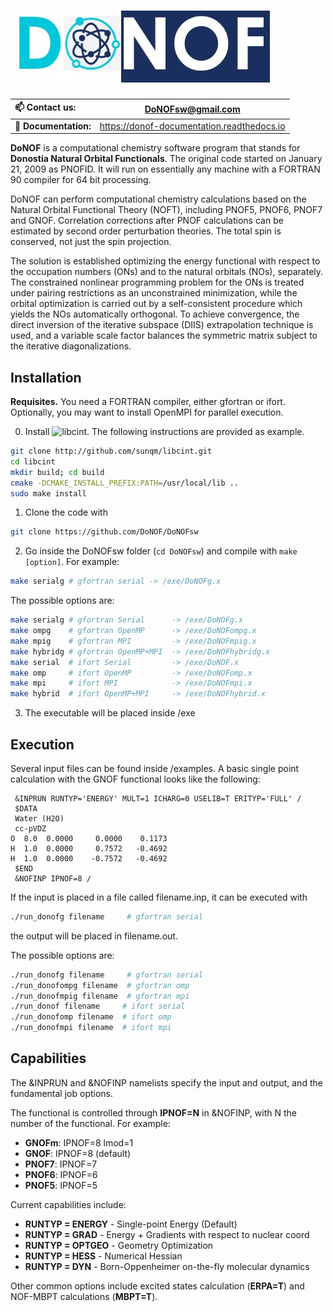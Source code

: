 # ![Donostia Natural Orbital Functional Software](https://github.com/DoNOF/DoNOF-Documentation/blob/master/docs/Logo-DoNOF.jpeg)

|📫 **Contact us:**    | DoNOFsw@gmail.com                         |
|:------------------|-------------------------------------------|
|📖 **Documentation:** | https://donof-documentation.readthedocs.io|

**DoNOF** is a computational chemistry software program that stands for **Donostia Natural Orbital Functionals**. The original code started on January 21, 2009 as PNOFID. It will run on essentially any machine with a FORTRAN 90 compiler for 64 bit processing.

DoNOF can perform computational chemistry calculations based on the Natural Orbital Functional Theory (NOFT), including PNOF5, PNOF6, PNOF7 and GNOF. Correlation corrections after PNOF calculations can be estimated by second order perturbation theories. The total spin is conserved, not just the spin projection.

The solution is established optimizing the energy functional with respect to the occupation numbers (ONs) and to the natural orbitals (NOs), separately. The constrained nonlinear programming problem for the ONs is treated under pairing restrictions as an unconstrained minimization, while the orbital optimization is carried out by a self-consistent procedure which yields the NOs automatically orthogonal. To achieve convergence, the direct inversion of the iterative subspace (DIIS) extrapolation technique is used, and a variable scale factor balances the symmetric matrix subject to the iterative diagonalizations.

## Installation

**Requisites.** You need a FORTRAN compiler, either gfortran or ifort. Optionally, you may want to install OpenMPI for parallel execution.

0. Install ![libcint](https://github.com/sunqm/libcint). The following instructions are provided as example.
~~~ bash
git clone http://github.com/sunqm/libcint.git
cd libcint
mkdir build; cd build
cmake -DCMAKE_INSTALL_PREFIX:PATH=/usr/local/lib ..
sudo make install
~~~

1. Clone the code with
~~~ bash
git clone https://github.com/DoNOF/DoNOFsw
~~~

2. Go inside the DoNOFsw folder (`cd DoNOFsw`) and compile with `make [option]`. For example:
~~~ bash
make serialg # gfortran serial -> /exe/DoNOFg.x
~~~

The possible options are:
~~~ bash
make serialg # gfortran Serial      -> /exe/DoNOFg.x
make ompg    # gfortran OpenMP      -> /exe/DoNOFompg.x
make mpig    # gfortran MPI         -> /exe/DoNOFmpig.x
make hybridg # gfortran OpenMP+MPI  -> /exe/DoNOFhybridg.x
make serial  # ifort Serial         -> /exe/DoNOF.x
make omp     # ifort OpenMP         -> /exe/DoNOFomp.x
make mpi     # ifort MPI            -> /exe/DoNOFmpi.x
make hybrid  # ifort OpenMP+MPI     -> /exe/DoNOFhybrid.x
~~~

3. The executable will be placed inside /exe

## Execution

Several input files can be found inside /examples. A basic single point calculation with the GNOF functional looks like the following:
~~~
 &INPRUN RUNTYP='ENERGY' MULT=1 ICHARG=0 USELIB=T ERITYP='FULL' /
 $DATA
 Water (H2O)
 cc-pVDZ
O  8.0  0.0000     0.0000    0.1173
H  1.0  0.0000     0.7572   -0.4692
H  1.0  0.0000    -0.7572   -0.4692
 $END
 &NOFINP IPNOF=8 /
~~~

If the input is placed in a file called filename.inp, it can be executed with
~~~ bash
./run_donofg filename     # gfortran serial
~~~
the output will be placed in filename.out.

The possible options are:
~~~ bash
./run_donofg filename     # gfortran serial
./run_donofompg filename  # gfortran omp
./run_donofmpig filename  # gfortran mpi
./run_donof filename     # ifort serial
./run_donofomp filename  # ifort omp
./run_donofmpi filename  # ifort mpi
~~~

## Capabilities

The &INPRUN and &NOFINP namelists specify the input and output, and the fundamental job options.

The functional is controlled through **IPNOF=N** in &NOFINP, with N the number of the functional. For example:
- **GNOFm**: IPNOF=8 lmod=1
- **GNOF**: IPNOF=8 (default)
- **PNOF7**: IPNOF=7
- **PNOF6**: IPNOF=6
- **PNOF5**: IPNOF=5

Current capabilities include:
- **RUNTYP = ENERGY** - Single-point Energy (Default)
- **RUNTYP = GRAD** - Energy + Gradients with respect to nuclear coord
- **RUNTYP = OPTGEO** - Geometry Optimization
- **RUNTYP = HESS** - Numerical Hessian
- **RUNTYP = DYN** - Born-Oppenheimer on-the-fly molecular dynamics

Other common options include excited states calculation (**ERPA=T**) and NOF-MBPT calculations (**MBPT=T**).
